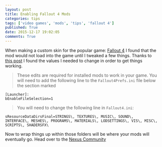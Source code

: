 ```yaml
---
layout: post
title: Enabling Fallout 4 Mods
categories: tips
tags: ['video games', 'mods', 'tips', 'fallout 4']
published: True
date: 2015-12-17 19:02:05
comments: True
---
```


When making a custom skin for the popular game: [Fallout 4](http://store.steampowered.com/agecheck/app/377160/) I found that the mod would not load into the game until I tweaked a few things. Thanks to [this post](http://www.nexusmods.com/fallout4/videos/87/?) I found the values I needed to change in order to get things working.

>These edits are required for installed mods to work in your game.
You will need to add the following line to the `Fallout4Prefs.ini` file below the section marked 

~~~text
[Launcher]:
bEnableFileSelection=1
~~~

>You will need to change the following line in `Fallout4.ini`:

~~~text
sResourceDataDirsFinal=STRINGS\, TEXTURES\, MUSIC\, SOUND\, INTERFACE\, MESHES\, PROGRAMS\, MATERIALS\, LODSETTINGS\, VIS\, MISC\, SCRIPTS\, SHADERSFX\
~~~

Now to wrap things up within those folders will be where your mods will eventually go. Head over to the [Nexus Community](http://www.nexusmods.com/fallout4/)
